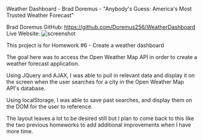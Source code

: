 Weather Dashboard - Brad Doremus - "Anybody's Guess: America's Most Trusted Weather Forecast"

Brad Doremus
GitHub: https://github.com/Doremus256/WeatherDashboard
Live Website: 
![screenshot](/images/WeatherDashboardSS)


This project is for Homework #6 - Create a weather dashboard

The goal here was to access the Open Weather Map API in order to create a weather forecast application. 

Using JQuery and AJAX, I was able to pull in relevant data and display it on the screen when the user searches for a city in the Open Weather Map API's database. 

Using localStorage, I was able to save past searches, and display them on the DOM for the user to reference. 

The layout leaves a lot to be desired still but I plan to come back to this like the two previous homeworks to add additional improvements when I have more time. 

